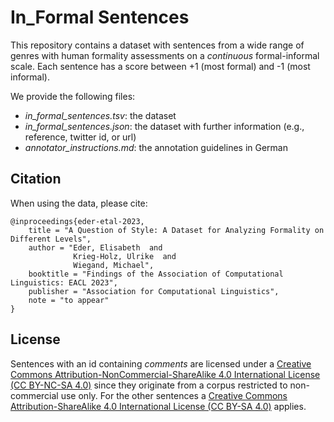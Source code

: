 # In_Formal Sentences

This repository contains a dataset with sentences from a wide range of genres with human formality assessments on a *continuous* formal-informal scale. Each sentence has a score between +1 (most formal) and -1 (most informal).

We provide the following files:

+ *in_formal_sentences.tsv*: the dataset
+ *in_formal_sentences.json*: the dataset with further information (e.g., reference, twitter id, or url)
+ *annotator_instructions.md*: the annotation guidelines in German


## Citation

When using the data, please cite:

```
@inproceedings{eder-etal-2023,
    title = "A Question of Style: A Dataset for Analyzing Formality on Different Levels",
    author = "Eder, Elisabeth  and
      	      Krieg-Holz, Ulrike  and
      	      Wiegand, Michael",
    booktitle = "Findings of the Association of Computational Linguistics: EACL 2023",
    publisher = "Association for Computational Linguistics",
    note = "to appear"
}
```

## License

Sentences with an id containing *comments* are licensed under a [Creative Commons Attribution-NonCommercial-ShareAlike 4.0 International License (CC BY-NC-SA 4.0)](https://creativecommons.org/licenses/by-nc-sa/4.0/) since they originate from a corpus restricted to non-commercial use only.
For the other sentences a [Creative Commons Attribution-ShareAlike 4.0 International License (CC BY-SA 4.0)](https://creativecommons.org/licenses/by-sa/4.0/) applies.
